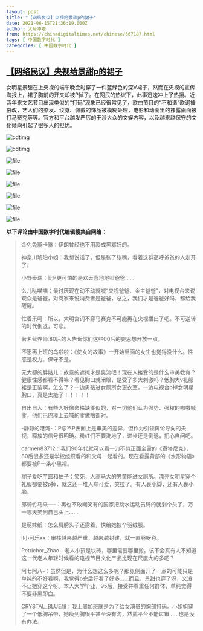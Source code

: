 ```yaml
---
layout: post
title: "【网络民议】央视给景甜p的裙子"
date: 2021-06-15T21:36:19.000Z
author: 大号冲塔
from: https://chinadigitaltimes.net/chinese/667187.html
tags: [ 中国数字时代 ]
categories: [ 中国数字时代 ]
---
```

<!--1623792979000-->
[【网络民议】央视给景甜p的裙子](https://chinadigitaltimes.net/chinese/667187.html)
------

<div>
<p>女明星景甜在上央视的端午晚会时穿了一件蓝绿色的深V裙子，然而在央视的宣传海报上，裙子胸前的开叉却被P掉了。在网民的热议下，此事迅速冲上了热搜。近两年来文艺节目出现类似的“打码”现象已经很常见了，歌曲节目的“不和谐”歌词被篡改，艺人们的染发、纹身、佩戴的饰品被模糊处理，电影和动画里的裸露画面被打马赛克等等。官方和平台越发严厉的干涉大众的文娱内容，以及越来越保守的文化倾向引起了很多人的担忧。</p><p><img src="https://chinadigitaltimes.net/chinese/files/2021/06/央视P图.jpg" alt="cdtimg" /></p><p><img src="https://chinadigitaltimes.net/chinese/files/2021/06/景甜的裙子.png" alt="cdtimg" /></p><p><img src="https://chinadigitaltimes.net/chinese/files/2021/06/image-1623829825261.png" alt="file" /></p><p><img src="https://chinadigitaltimes.net/chinese/files/2021/06/image-1623829835732.png" alt="file" /></p><p><img src="https://chinadigitaltimes.net/chinese/files/2021/06/image-1623829849077.png" alt="file" /></p><p><img src="https://chinadigitaltimes.net/chinese/files/2021/06/image-1623829859780.png" alt="file" /></p><p><img src="https://chinadigitaltimes.net/chinese/files/2021/06/image-1623829871549.png" alt="file" /></p><p><img src="https://chinadigitaltimes.net/chinese/files/2021/06/image-1623829882057.png" alt="file" /></p><p><strong>以下评论由中国数字时代编辑搜集自网络：</strong></p><blockquote><p>金免免貔卡貅：伊朗曾经也不用裹成黑寡妇的。</p><p>神奈川琥珀小姐：我想说话了，但是张了张嘴，看着这群高呼爸爸的人走开了。</p><p>小野泰瑞：比P更可怕的是欢天喜地地叫爸爸……</p><p>么儿哒喵喵：最讨厌现在动不动就喊“央视爸爸、金主爸爸”，对电视台来说观众是爸爸，对商家来说消费者是爸爸，总之，我们才是爸爸好吗，都给我醒醒。</p><p>忙着乐呵：所以，大明宫词不穿马赛克不可能再在央视播出了吧。不可逆转的时代倒退，可悲。</p><p>著名营养师:80后的人告诉你们这些00后的要思想开放一点。</p><p>不愿再上班的乌啦啦：《使女的故事》一开始里面的女生也觉得没什么。性感是权力。保守不是。</p><p>元大都的胖姑儿：故意的遮掩才是臭流氓！现在人接受的是什么审美教育？健康性感都看不得嘛？看见胸口就闭眼，是受了多大刺激吗？低胸大v礼服裙是正装啊，怎么了？一边男孩进女厕所女更衣室，一边电视台p掉女明星胸口，真是太能了！！！！！</p><p>自出自入：有些人好像命格缺爹似的，对一切他们认为强势、强权的嗷嗷喊爹，他们巴巴凑上去喊的爹做啥都对。</p><p>-静静的港湾-：P与不P表面上是审美的差异，但作为引领舆论导向的央视，释放的信号很明确。粉红们不要洗地了，进步还是倒退，扪心自问吧。</p><p>carmen83712：我们90年代就可以看一刀不剪正面全露的《泰塔尼克》，80后很多还是学校组织看的和父母一起看的。现在看露背部的《水形物语》都要被P一条小黑裙。</p><p>糊子爱吃芋圆和柚子：笑死，人高马大的男童能进女厕所。漂亮女明星穿个礼服都要被p掉，就这还一堆人夸可爱，笑拉了。有人裹小脚，还有人裹小脑。</p><p>郎骑竹马来&#8212;&#8211;：再也不敢嘲笑有的国家把跳水运动员码的就剩个头了，万一哪天笑到自己头上……</p><p>是萌妹纸：怎么肩膀头子还露着，快给她披个羽绒服。</p><p>ll小可乐xx：审核越来越严重，越来越封建，就一直卷呀卷。</p><p>Petrichor_Zhao：老人小孩是块砖，哪里需要哪里搬。该不会真有人不知道这一代老人年轻时候看的电视节目文化产品比现在尺度大的多吧？</p><p>阿七阿八-：虽然但是，为什么想这么多呢？那张侧面开了一点的可能只是单纯的不好看啊，我觉得p完后好看了好多……而且，景甜也穿了呀，又没不让她穿这个呀。本人大学毕业，95后，接受并尊重任何群体，单纯觉得不要非黑即白。</p><p>CRYSTAL_BLUE顏：我上周加班就是为了给女演员的胸部打码。小姐姐穿了一个低胸吊带，她瘦到胸很平甚至没有沟，然鹅平台不能过审……也是没有办法。</p></blockquote>
</div>
